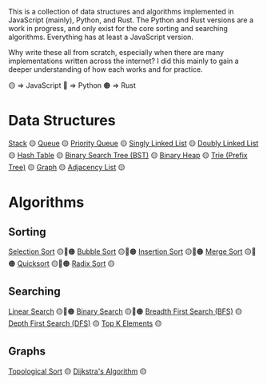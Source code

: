 This is a collection of data structures and algorithms implemented in JavaScript (mainly), Python, and Rust. The Python and Rust versions are a work in progress, and only exist for the core sorting and searching algorithms. Everything has at least a JavaScript version.

Why write these all from scratch, especially when there are many implementations written across the internet? I did this mainly to gain a deeper understanding of how each works and for practice.

🟡 => JavaScript
🔵 => Python
🟠 => Rust


# Data Structures
[Stack](/data_structures/stack) 🟡 
[Queue](/data_structures/queue) 🟡
[Priority Queue](/data_structures/priority_queue/) 🟡
[Singly Linked List](/data_structures/singly_linked_list/) 🟡
[Doubly Linked List](/data_structures/doubly_linked_list/) 🟡
[Hash Table](/data_structures/hash_table/) 🟡
[Binary Search Tree (BST)](/data_structures/binary_search_tree/) 🟡
[Binary Heap](/data_structures/binary_heap/) 🟡
[Trie (Prefix Tree)](/data_structures/trie/) 🟡
[Graph](/data_structures/graph/) 🟡
[Adjacency List](/data_structures/adjacency_list/) 🟡


# Algorithms

## Sorting
[Selection Sort](/algorithms/selection_sort) 🟡🔵🟠
[Bubble Sort](/algorithms/bubble_sort/) 🟡🔵🟠
[Insertion Sort](/algorithms/insertion_sort/) 🟡🔵🟠
[Merge Sort](/algorithms/merge_sort/) 🟡🔵🟠
[Quicksort](/algorithms/quicksort) 🟡🔵🟠
[Radix Sort](/algorithms/radix_sort) 🟡

## Searching
[Linear Search](/algorithms/linear_search) 🟡🔵🟠
[Binary Search](/algorithms/binary_search/) 🟡🔵🟠
[Breadth First Search (BFS)](algorithms/bfs/) 🟡
[Depth First Search (DFS)](/algorithms/dfs) 🟡
[Top K Elements](/algorithms/k_elements/) 🟡

## Graphs
[Topological Sort](/algorithms/topological_sort/) 🟡
[Dijkstra's Algorithm](/algorithms/dijkstra/) 🟡